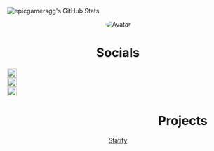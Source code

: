 ![epicgamersgg's GitHub Stats](https://github-readme-stats.vercel.app/api?username=epicgamersgg&show_icons=true&theme=tokyonight)

<p align="center">
  <a>
<img src="https://cdn.discordapp.com/avatars/707743097488146524/a_5f83b3dae7df2603361abda63bae9012.gif?size=128" alt="Avatar" style="border-radius: 75%;">
  </a><br>
</p>

<div class="display">
<h1 style="text-align: center;" align="center"> Socials </h1>
  <div style="margin:0 auto">
    <a href="https://discord.bio/p/sgg">
      <img align="center" alt="Discord" width="21px" src="https://raw.githubusercontent.com/epicgamersgg/epicgamersgg/0e566c7ef6fdaa30c4b79fec47d269e685686b63/assets/discord.svg" />
    </a><br>
    <a href="https://www.twitch.tv/shredgnargames">
      <img align="center" alt="Twitch" width="21px" src="https://raw.githubusercontent.com/epicgamersgg/epicgamersgg/0e566c7ef6fdaa30c4b79fec47d269e685686b63/assets/twitch.svg" />
    </a><br>
    <a href="https://www.youtube.com/channel/UCuQbhNWFb9hpHFO_uwuG-Ng">
      <img align="center" alt="Anurag's Discord" width="21px" src="https://raw.githubusercontent.com/epicgamersgg/epicgamersgg/0e566c7ef6fdaa30c4b79fec47d269e685686b63/assets/youtube.svg" />
    </a><br>
  </div>
  
<h1 style="width:800px; text-align: center;" align="center"> Projects </h1>
  <a href="http://statify.ga"> <p style="text-align: center;"align="center">Statify<br></p></>
</div>


